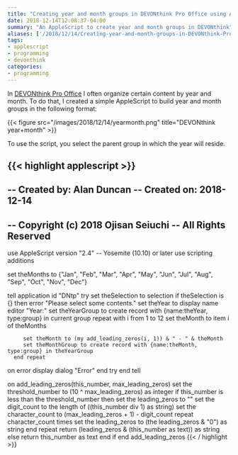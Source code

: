 ```yaml
---
title: "Creating year and month groups in DEVONthink Pro Office using AppleScript"
date: 2018-12-14T12:08:37-04:00
summary: "An AppleScript to create year and month groups in DEVONthink"
aliases: ['/2018/12/14/Creating-year-and-month-groups-in-DEVONthink-Pro-Office-using-AppleScript/']
tags:
- applescript
- programming
- devonthink
categories:
- programming
---
```

In [DEVONthink Pro Office](https://www.devontechnologies.com/apps/devonthink) I often organize certain content by year and month. To do that, I created a simple AppleScript to build year and month groups in the following format:

{{< figure src="/images/2018/12/14/yearmonth.png" title="DEVONthink year+month" >}}

To use the script, you select the parent group in which the year will reside.

{{< highlight applescript >}}
--
-- Created by: Alan Duncan
-- Created on: 2018-12-14
--
-- Copyright (c) 2018 Ojisan Seiuchi
-- All Rights Reserved
--

use AppleScript version "2.4" -- Yosemite (10.10) or later
use scripting additions

set theMonths to {"Jan", "Feb", "Mar", "Apr", "May", "Jun", "Jul", "Aug", "Sep", "Oct", "Nov", "Dec"}

tell application id "DNtp"
   try
      set theSelection to selection
      if theSelection is {} then error "Please select some contents."
      set theYear to display name editor "Year:"
      set theYearGroup to create record with {name:theYear, type:group} in current group
      repeat with i from 1 to 12
         set theMonth to item i of theMonths

         set theMonth to (my add_leading_zeros(i, 1)) & " - " & theMonth
         set theMonthGroup to create record with {name:theMonth, type:group} in theYearGroup
      end repeat
   on error
      display dialog "Error"
   end try
end tell

on add_leading_zeros(this_number, max_leading_zeros)
   set the threshold_number to (10 ^ max_leading_zeros) as integer
   if this_number is less than the threshold_number then
      set the leading_zeros to ""
      set the digit_count to the length of ((this_number div 1) as string)
      set the character_count to (max_leading_zeros + 1) - digit_count
      repeat character_count times
         set the leading_zeros to (the leading_zeros & "0") as string
      end repeat
      return (leading_zeros & (this_number as text)) as string
   else
      return this_number as text
   end if
end add_leading_zeros
{{< / highlight >}}